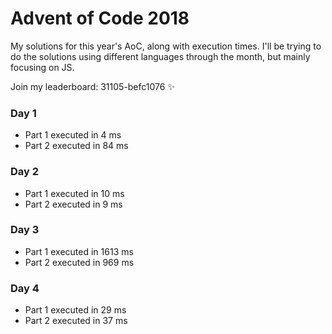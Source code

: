 # Advent of Code 2018
My solutions for this year's AoC, along with execution times. I'll be trying to do the solutions using different languages through the month, but mainly focusing on JS.

Join my leaderboard: 31105-befc1076 ✨

### Day 1
- Part 1 executed in 4 ms
- Part 2 executed in 84 ms

### Day 2
- Part 1 executed in 10 ms
- Part 2 executed in 9 ms

### Day 3
- Part 1 executed in 1613 ms
- Part 2 executed in 969 ms 

### Day 4
- Part 1 executed in 29 ms
- Part 2 executed in 37 ms